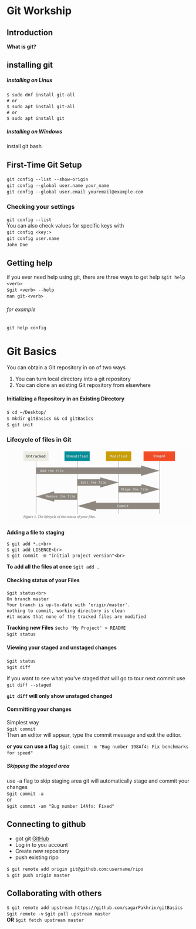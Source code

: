 # Git Workship

## Introduction
**What is git?**


## installing git
##### Installing on Linux
```shell
$ sudo dnf install git-all
# or
$ sudo apt install git-all
# or
$ sudo apt install git
```

##### Installing on Windows
install git bash


## First-Time Git Setup
`git config --list --show-origin`<br>
`git config --global user.name your_name`<br>
`git config --global user.email youremail@example.com`<br>


### Checking your settings
`git config --list`<br>
You can also check values for specific keys with<br> `git config <key:>`<br>
`git config user.name`<br>
`John Doe`<br>


## Getting help
if you ever need help using git, there are three ways to get help
`$git help <verb>`<br>
`$git <verb> --help`<br>
`man git-<verb>`

###### for example
`git help config`<br>


# Git Basics

You can obtain a Git repository in on of two ways
<ol>
	<li>You can turn local directory into a git repository</li>
	<li>You can clone an existing Git repository from elsewhere</li>
</ol>

#### Initializing a Repository in an Existing Directory
`$ cd ~/Desktop/`<br>
`$ mkdir gitBasics && cd gitBasics`<br>
`$ git init`<br>


### Lifecycle of files in Git
<img src="./images/workflow.PNG">

**Adding a file to staging**<br>
```shell
$ git add *.c<br>
$ git add LISENCE<br>
$ git commit -m "initial project version"<br>
```


**To add all the files at once**
`$git add .`


#### Checking status of your Files
```shell
$git status<br>
On branch master
Your branch is up-to-date with 'origin/master'.
nothing to commit, working directory is clean
#it means that none of the tracked files are modified
```


**Tracking new Files**
`$echo 'My Project' > README`<br>
`$git status`<br>


#### Viewing your staged and unstaged changes


`$git status`<br>
`$git diff`<br>

if you want to see what you've staged that will go to tour next commit use 
```git diff --staged```<br>

**`git diff` will only show unstaged changed**


#### Committing your changes

Simplest way<br>
`$git commit`<br>
Then an editor will appear, type the commit message and exit the editor.

**or you can use a flag**
`$git commit -m "Bug number 198Af4: Fix benchmarks for speed"`<br>


##### Skipping the staged area
use -a flag to skip staging area git will automatically stage and commit your changes<br>
`$git commit -a`<br>
or<br>
`$git commit -am "Bug number 14Afx: Fixed"`<br>


## Connecting to github
* got git [GitHub](http://github.com) 
* Log in to you account
* Create new repository
* push existing ripo 

`$ git remote add origin git@github.com:username/ripo`<br>
`$ git push origin master`<br>


## Collaborating with others 


`$ git remote add upstream https://github.com/sagarPakhrin/gitBasics`
`$git remote -v`
`$git pull upstream master`<br>
**OR**
`$git fetch upstream master`<br>
